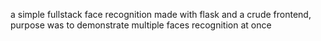 a simple fullstack face recognition made with flask and a crude frontend, purpose was to demonstrate multiple faces recognition at once
